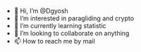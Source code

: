 - 👋 Hi, I’m @Dgyosh
- 👀 I’m interested in paragliding and crypto 
- 🌱 I’m currently learning statistic 
- 💞️ I’m looking to collaborate on anything 
- 📫 How to reach me by mail        

<!---
Dgyosh/Dgyosh is a ✨ special ✨ repository because its `README.md` (this file) appears on your GitHub profile.
You can click the Preview link to take a look at your changes.
--->
